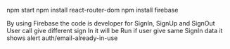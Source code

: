 npm start
npm install react-router-dom
npm install firebase

By using Firebase the code is developer for SignIn, SignUp and SignOut
User call give different sign In it will be Run
if user give same SignIn data it shows alert auth/email-already-in-use